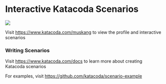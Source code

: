 # Interactive Katacoda Scenarios

[![](http://shields.katacoda.com/katacoda/muskang/count.svg)](https://www.katacoda.com/muskang "Get your profile on Katacoda.com")

Visit https://www.katacoda.com/muskang to view the profile and interactive scenarios

### Writing Scenarios
Visit https://www.katacoda.com/docs to learn more about creating Katacoda scenarios

For examples, visit https://github.com/katacoda/scenario-example
